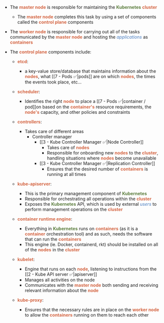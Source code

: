 - The <b><span style="color:#d46644">master node</span></b> is responsible for maintaining the <b><span style="color:#5c7e3e">Kubernetes</span></b> <b><span style="color:#d46644">cluster</span></b>
	- The <b><span style="color:#d46644">master node</span></b> completes this task by using a set of components called the <b><span style="color:#d46644">control plane</span></b> components

- The <b><span style="color:#d46644">worker node</span></b> is responsible for carrying out all of the tasks communicated by the <b><span style="color:#d46644">master node</span></b> and hosting the <i><span style="color:#477bbe">applications</span></i> as <b><span style="color:#d46644">containers</span></b>

- The <b><span style="color:#d46644">control plane</span></b> components include:
	- <b><span style="color:#d46644">etcd</span></b>:
		- a key-value store/database that maintains information about the <b><span style="color:#d46644">nodes</span></b>, what [[7 - Pods ✅|pods]] are on which <b><span style="color:#d46644">nodes</span></b>, the times the events took place, etc…

	- <b><span style="color:#d46644">scheduler</span></b>:
		- Identifies the right <b><span style="color:#d46644">node</span></b> to place a [[7 - Pods ✅|container / pod]]on based on the <b><span style="color:#d46644">container's</span></b> resource requirements, the <b><span style="color:#d46644">node's</span></b> capacity, and other policies and constraints

	- <b><span style="color:#d46644">controllers</span></b>:
		- Takes care of different areas
			- Controller manager
				- [[3 - Kube Controller Manager ✅|Node Controller]]
					- Takes care of <b><span style="color:#d46644">nodes</span></b>
					- Responsible for onboarding new <b><span style="color:#d46644">nodes</span></b> to the <b><span style="color:#d46644">cluster</span></b>, handling situations where <b><span style="color:#d46644">nodes</span></b> become unavailable
				- [[3 - Kube Controller Manager ✅|Replication Controller]]
					- Ensures that the desired number of <b><span style="color:#d46644">containers</span></b> is running at all times

	- <b><span style="color:#d46644">kube-apiserver</span></b>:
		- This is the primary management component of <b><span style="color:#5c7e3e">Kubernetes</span></b>
		- Responsible for orchestrating all operations within the <b><span style="color:#d46644">cluster</span></b>
		- Exposes the <b><span style="color:#5c7e3e">Kubernetes</span></b> API, which is used by external <i><span style="color:#477bbe">users</span></i> to perform management operations on the <b><span style="color:#d46644">cluster</span></b>

	- <b><span style="color:#d46644">container runtime engine</span></b>:
		- Everything in <b><span style="color:#5c7e3e">Kubernetes</span></b> runs on <b><span style="color:#d46644">containers</span></b> (as it is a <b><span style="color:#d46644">container</span></b> orchestration tool) and as such, needs the software that can run the <b><span style="color:#d46644">containers</span></b>
		- This engine (ie. Docker, containerd, rkt) should be installed on all of the <b><span style="color:#d46644">nodes</span></b> in the <b><span style="color:#d46644">cluster</span></b>

	- <b><span style="color:#d46644">kubelet</span></b>:
		- Engine that runs on each <b><span style="color:#d46644">node</span></b>, listening to instructions from the [[2 - Kube API server ✅|apiserver]]
		- Manages all activities on the node
		- Communicates with the <b><span style="color:#d46644">master node</span></b> both sending and receiving relevant information about the <b><span style="color:#d46644">node</span></b>

	- <b><span style="color:#d46644">kube-proxy</span></b>:
		- Ensures that the necessary rules are in place on the <b><span style="color:#d46644">worker node</span></b> to allow the <b><span style="color:#d46644">containers</span></b> running on them to reach each other